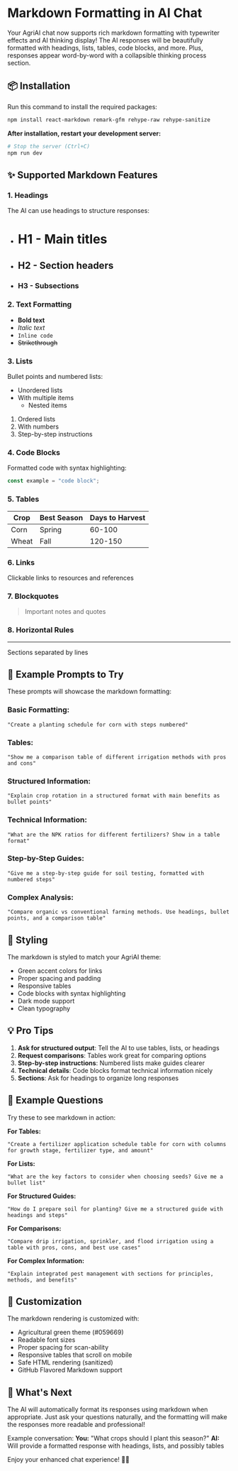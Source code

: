 # Markdown Formatting in AI Chat

Your AgriAI chat now supports rich markdown formatting with typewriter effects and AI thinking display! The AI responses will be beautifully formatted with headings, lists, tables, code blocks, and more. Plus, responses appear word-by-word with a collapsible thinking process section.

## 📦 Installation

Run this command to install the required packages:

```bash
npm install react-markdown remark-gfm rehype-raw rehype-sanitize
```

**After installation, restart your development server:**
```bash
# Stop the server (Ctrl+C)
npm run dev
```

## ✨ Supported Markdown Features

### 1. **Headings**
The AI can use headings to structure responses:
- # H1 - Main titles
- ## H2 - Section headers
- ### H3 - Subsections

### 2. **Text Formatting**
- **Bold text**
- *Italic text*
- `Inline code`
- ~~Strikethrough~~

### 3. **Lists**
Bullet points and numbered lists:
- Unordered lists
- With multiple items
  - Nested items

1. Ordered lists
2. With numbers
3. Step-by-step instructions

### 4. **Code Blocks**
Formatted code with syntax highlighting:
```javascript
const example = "code block";
```

### 5. **Tables**
| Crop | Best Season | Days to Harvest |
|------|-------------|-----------------|
| Corn | Spring | 60-100 |
| Wheat | Fall | 120-150 |

### 6. **Links**
Clickable links to resources and references

### 7. **Blockquotes**
> Important notes and quotes

### 8. **Horizontal Rules**
---
Sections separated by lines

## 🎯 Example Prompts to Try

These prompts will showcase the markdown formatting:

### Basic Formatting:
```
"Create a planting schedule for corn with steps numbered"
```

### Tables:
```
"Show me a comparison table of different irrigation methods with pros and cons"
```

### Structured Information:
```
"Explain crop rotation in a structured format with main benefits as bullet points"
```

### Technical Information:
```
"What are the NPK ratios for different fertilizers? Show in a table format"
```

### Step-by-Step Guides:
```
"Give me a step-by-step guide for soil testing, formatted with numbered steps"
```

### Complex Analysis:
```
"Compare organic vs conventional farming methods. Use headings, bullet points, and a comparison table"
```

## 🎨 Styling

The markdown is styled to match your AgriAI theme:
- Green accent colors for links
- Proper spacing and padding
- Responsive tables
- Code blocks with syntax highlighting
- Dark mode support
- Clean typography

## 💡 Pro Tips

1. **Ask for structured output**: Tell the AI to use tables, lists, or headings
2. **Request comparisons**: Tables work great for comparing options
3. **Step-by-step instructions**: Numbered lists make guides clearer
4. **Technical details**: Code blocks format technical information nicely
5. **Sections**: Ask for headings to organize long responses

## 📝 Example Questions

Try these to see markdown in action:

**For Tables:**
```
"Create a fertilizer application schedule table for corn with columns for growth stage, fertilizer type, and amount"
```

**For Lists:**
```
"What are the key factors to consider when choosing seeds? Give me a bullet list"
```

**For Structured Guides:**
```
"How do I prepare soil for planting? Give me a structured guide with headings and steps"
```

**For Comparisons:**
```
"Compare drip irrigation, sprinkler, and flood irrigation using a table with pros, cons, and best use cases"
```

**For Complex Information:**
```
"Explain integrated pest management with sections for principles, methods, and benefits"
```

## 🔧 Customization

The markdown rendering is customized with:
- Agricultural green theme (#059669)
- Readable font sizes
- Proper spacing for scan-ability
- Responsive tables that scroll on mobile
- Safe HTML rendering (sanitized)
- GitHub Flavored Markdown support

## 🚀 What's Next

The AI will automatically format its responses using markdown when appropriate. Just ask your questions naturally, and the formatting will make the responses more readable and professional!

Example conversation:
**You:** "What crops should I plant this season?"
**AI:** Will provide a formatted response with headings, lists, and possibly tables

Enjoy your enhanced chat experience! 🌾✨

